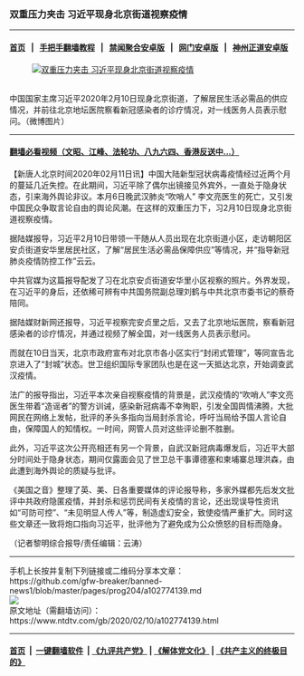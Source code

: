 ### 双重压力夹击  习近平现身北京街道视察疫情
------------------------

#### [首页](https://github.com/gfw-breaker/banned-news1/blob/master/README.md) &nbsp;&nbsp;|&nbsp;&nbsp; [手把手翻墙教程](https://github.com/gfw-breaker/guides/wiki) &nbsp;&nbsp;|&nbsp;&nbsp; [禁闻聚合安卓版](https://github.com/gfw-breaker/bn-android) &nbsp;&nbsp;|&nbsp;&nbsp; [网门安卓版](https://github.com/oGate2/oGate) &nbsp;&nbsp;|&nbsp;&nbsp; [神州正道安卓版](https://github.com/SzzdOgate/update) 



<div><div class="featured_image">
 <a href="https://i.ntdtv.com/assets/uploads/2020/02/2996c851032d349d180dd01aff408695.jpg" target="_blank">
  <figure>
   <img alt="双重压力夹击  习近平现身北京街道视察疫情" src="https://i.ntdtv.com/assets/uploads/2020/02/2996c851032d349d180dd01aff408695-800x450.jpg"/>
  </figure><br/>
 </a>
 <span class="caption">
  中国国家主席习近平2020年2月10日现身北京街道，了解居民生活必需品的供应情况，并前往北京地坛医院察看新冠感染者的诊疗情况，对一线医务人员表示慰问。（微博图片）
 </span>
</div>
</div><hr/>

#### [翻墙必看视频（文昭、江峰、法轮功、八九六四、香港反送中...）](https://github.com/gfw-breaker/banned-news1/blob/master/pages/link3.md)

<div><div class="post_content" itemprop="articleBody">
 <p>
  【新唐人北京时间2020年02月11日讯】中国大陆新型冠状病毒疫情经过近两个月的蔓延几近失控。在此期间，习近平除了偶尔出镜接见外宾外，一直处于隐身状态，引来海外舆论非议。本月6日晚武汉肺炎“吹哨人” 李文亮医生的死亡，又引发中国民众争取言论自由的舆论风潮。在这样的双重压力下，习2月10日现身北京街道视察疫情。
 </p>
 <p>
  据陆媒报导，习近平2月10日带领一干随从人员出现在北京街道小区，走访朝阳区安贞街道安华里居民社区，了解“居民生活必需品保障供应”等情况，并“指导新冠肺炎疫情防控工作”云云。
 </p>
 <p>
  中共官媒为这篇报导配发了习在北京安贞街道安华里小区视察的照片。外界发现，在习近平的身后，还依稀可辨有中共国务院副总理刘鹤与中共北京市委书记的蔡奇陪同。
 </p>
 <p>
  据陆媒财新网还报导，习近平视察完安贞里之后，又去了北京地坛医院，察看新冠感染者的诊疗情况，并通过视频了解全国，对一线医务人员表示慰问。
 </p>
 <p>
  而就在10日当天，北京市政府宣布对北京市各小区实行“封闭式管理”，等同宣告北京进入了“封城”状态。世卫组织国际专家团队也是在这一天抵达北京，开始调查武汉疫情。
 </p>
 <p>
  法广的报导指出，习近平本次亲自视察疫情的背景是，武汉疫情的“吹哨人”李文亮医生带着“造谣者”的警方训诫，感染新冠病毒不幸殉职，引发全国舆情沸腾，大批网民在网络上发帖，批评的矛头多指向当局封杀言论，呼吁当局给予国人言论自由，保障国人的知情权。一时间，网管人员对这些评论删不胜删。
 </p>
 <p>
  此外，习近平这次公开亮相还有另一个背景，自武汉新冠病毒爆发后，习近平大部分时间处于隐身状态，期间仅露面会见了世卫总干事谭德塞和柬埔寨总理洪森，由此遭到海外舆论的质疑与批评。
 </p>
 <p>
  《美国之音》整理了英、美、日各重要媒体的评论报导称，多家外媒都先后发文批评中共政府隐匿疫情，并封杀和惩罚民间有关疫情的言论，还出现误导性资讯如“可防可控”、“未见明显人传人”等，制造虚幻安全，致使疫情严重扩大。同时这些文章还一致将炮口指向习近平，批评他为了避免成为公众愤怒的目标而隐身。
 </p>
 <p>
  （记者黎明综合报导/责任编辑：云涛）
 </p>
 <div class="single_ad">
 </div>
</div>
</div>
<hr/>
手机上长按并复制下列链接或二维码分享本文章：<br/>
https://github.com/gfw-breaker/banned-news1/blob/master/pages/prog204/a102774139.md <br/>
<a href='https://github.com/gfw-breaker/banned-news1/blob/master/pages/prog204/a102774139.md'><img src='https://github.com/gfw-breaker/banned-news1/blob/master/pages/prog204/a102774139.md.png'/></a> <br/>
原文地址（需翻墙访问）：https://www.ntdtv.com/gb/2020/02/10/a102774139.html


------------------------
#### [首页](https://github.com/gfw-breaker/banned-news1/blob/master/README.md) &nbsp;|&nbsp; [一键翻墙软件](https://github.com/gfw-breaker/nogfw/blob/master/README.md) &nbsp;| [《九评共产党》](https://github.com/gfw-breaker/9ping.md/blob/master/README.md#九评之一评共产党是什么) | [《解体党文化》](https://github.com/gfw-breaker/jtdwh.md/blob/master/README.md) | [《共产主义的终极目的》](https://github.com/gfw-breaker/gczydzjmd.md/blob/master/README.md)


<img src='http://gfw-breaker.win/banned-news/pages/prog204/a102774139.md' width='0px' height='0px'/>